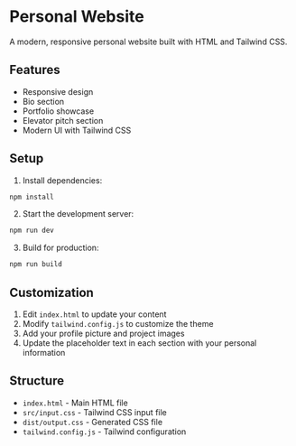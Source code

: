 # Personal Website

A modern, responsive personal website built with HTML and Tailwind CSS.

## Features

- Responsive design
- Bio section
- Portfolio showcase
- Elevator pitch section
- Modern UI with Tailwind CSS

## Setup

1. Install dependencies:
```bash
npm install
```

2. Start the development server:
```bash
npm run dev
```

3. Build for production:
```bash
npm run build
```

## Customization

1. Edit `index.html` to update your content
2. Modify `tailwind.config.js` to customize the theme
3. Add your profile picture and project images
4. Update the placeholder text in each section with your personal information

## Structure

- `index.html` - Main HTML file
- `src/input.css` - Tailwind CSS input file
- `dist/output.css` - Generated CSS file
- `tailwind.config.js` - Tailwind configuration 